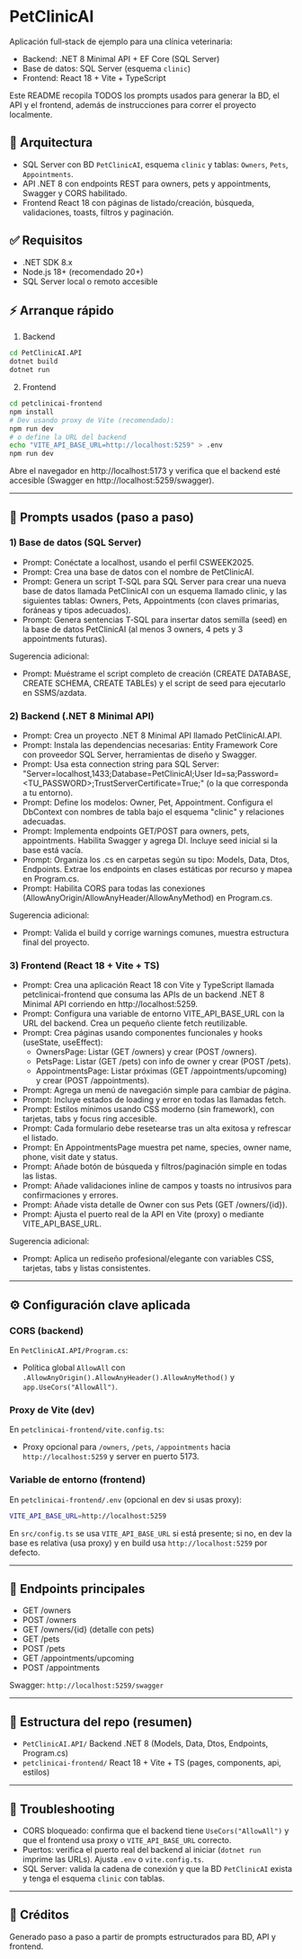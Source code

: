 # PetClinicAI

Aplicación full‑stack de ejemplo para una clínica veterinaria:
- Backend: .NET 8 Minimal API + EF Core (SQL Server)
- Base de datos: SQL Server (esquema `clinic`)
- Frontend: React 18 + Vite + TypeScript

Este README recopila TODOS los prompts usados para generar la BD, el API y el frontend, además de instrucciones para correr el proyecto localmente.

## 🧭 Arquitectura

- SQL Server con BD `PetClinicAI`, esquema `clinic` y tablas: `Owners`, `Pets`, `Appointments`.
- API .NET 8 con endpoints REST para owners, pets y appointments, Swagger y CORS habilitado.
- Frontend React 18 con páginas de listado/creación, búsqueda, validaciones, toasts, filtros y paginación.

## ✅ Requisitos

- .NET SDK 8.x
- Node.js 18+ (recomendado 20+)
- SQL Server local o remoto accesible

## ⚡ Arranque rápido

1) Backend

```bash
cd PetClinicAI.API
dotnet build
dotnet run
```

2) Frontend

```bash
cd petclinicai-frontend
npm install
# Dev usando proxy de Vite (recomendado):
npm run dev
# o define la URL del backend
echo "VITE_API_BASE_URL=http://localhost:5259" > .env
npm run dev
```

Abre el navegador en http://localhost:5173 y verifica que el backend esté accesible (Swagger en http://localhost:5259/swagger).

---

## 🧩 Prompts usados (paso a paso)

### 1) Base de datos (SQL Server)

- Prompt: Conéctate a localhost, usando el perfil CSWEEK2025.
- Prompt: Crea una base de datos con el nombre de PetClinicAI.
- Prompt: Genera un script T‑SQL para SQL Server para crear una nueva base de datos llamada PetClinicAI con un esquema llamado clinic, y las siguientes tablas: Owners, Pets, Appointments (con claves primarias, foráneas y tipos adecuados).
- Prompt: Genera sentencias T‑SQL para insertar datos semilla (seed) en la base de datos PetClinicAI (al menos 3 owners, 4 pets y 3 appointments futuras).

Sugerencia adicional:
- Prompt: Muéstrame el script completo de creación (CREATE DATABASE, CREATE SCHEMA, CREATE TABLEs) y el script de seed para ejecutarlo en SSMS/azdata.

### 2) Backend (.NET 8 Minimal API)

- Prompt: Crea un proyecto .NET 8 Minimal API llamado PetClinicAI.API.
- Prompt: Instala las dependencias necesarias: Entity Framework Core con proveedor SQL Server, herramientas de diseño y Swagger.
- Prompt: Usa esta connection string para SQL Server: "Server=localhost,1433;Database=PetClinicAI;User Id=sa;Password=<TU_PASSWORD>;TrustServerCertificate=True;" (o la que corresponda a tu entorno).
- Prompt: Define los modelos: Owner, Pet, Appointment. Configura el DbContext con nombres de tabla bajo el esquema "clinic" y relaciones adecuadas.
- Prompt: Implementa endpoints GET/POST para owners, pets, appointments. Habilita Swagger y agrega DI. Incluye seed inicial si la base está vacía.
- Prompt: Organiza los .cs en carpetas según su tipo: Models, Data, Dtos, Endpoints. Extrae los endpoints en clases estáticas por recurso y mapea en Program.cs.
- Prompt: Habilita CORS para todas las conexiones (AllowAnyOrigin/AllowAnyHeader/AllowAnyMethod) en Program.cs.

Sugerencia adicional:
- Prompt: Valida el build y corrige warnings comunes, muestra estructura final del proyecto.

### 3) Frontend (React 18 + Vite + TS)

- Prompt: Crea una aplicación React 18 con Vite y TypeScript llamada petclinicai-frontend que consuma las APIs de un backend .NET 8 Minimal API corriendo en http://localhost:5259.
- Prompt: Configura una variable de entorno VITE_API_BASE_URL con la URL del backend. Crea un pequeño cliente fetch reutilizable.
- Prompt: Crea páginas usando componentes funcionales y hooks (useState, useEffect):
	- OwnersPage: Listar (GET /owners) y crear (POST /owners).
	- PetsPage: Listar (GET /pets) con info de owner y crear (POST /pets).
	- AppointmentsPage: Listar próximas (GET /appointments/upcoming) y crear (POST /appointments).
- Prompt: Agrega un menú de navegación simple para cambiar de página.
- Prompt: Incluye estados de loading y error en todas las llamadas fetch.
- Prompt: Estilos mínimos usando CSS moderno (sin framework), con tarjetas, tabs y focus ring accesible.
- Prompt: Cada formulario debe resetearse tras un alta exitosa y refrescar el listado.
- Prompt: En AppointmentsPage muestra pet name, species, owner name, phone, visit date y status.
- Prompt: Añade botón de búsqueda y filtros/paginación simple en todas las listas.
- Prompt: Añade validaciones inline de campos y toasts no intrusivos para confirmaciones y errores.
- Prompt: Añade vista detalle de Owner con sus Pets (GET /owners/{id}).
- Prompt: Ajusta el puerto real de la API en Vite (proxy) o mediante VITE_API_BASE_URL.

Sugerencia adicional:
- Prompt: Aplica un rediseño profesional/elegante con variables CSS, tarjetas, tabs y listas consistentes.

---

## ⚙️ Configuración clave aplicada

### CORS (backend)

En `PetClinicAI.API/Program.cs`:
- Política global `AllowAll` con `.AllowAnyOrigin().AllowAnyHeader().AllowAnyMethod()` y `app.UseCors("AllowAll")`.

### Proxy de Vite (dev)

En `petclinicai-frontend/vite.config.ts`:
- Proxy opcional para `/owners`, `/pets`, `/appointments` hacia `http://localhost:5259` y server en puerto 5173.

### Variable de entorno (frontend)

En `petclinicai-frontend/.env` (opcional en dev si usas proxy):

```bash
VITE_API_BASE_URL=http://localhost:5259
```

En `src/config.ts` se usa `VITE_API_BASE_URL` si está presente; si no, en dev la base es relativa (usa proxy) y en build usa `http://localhost:5259` por defecto.

---

## 🔗 Endpoints principales

- GET /owners
- POST /owners
- GET /owners/{id} (detalle con pets)
- GET /pets
- POST /pets
- GET /appointments/upcoming
- POST /appointments

Swagger: `http://localhost:5259/swagger`

---

## 📁 Estructura del repo (resumen)

- `PetClinicAI.API/` Backend .NET 8 (Models, Data, Dtos, Endpoints, Program.cs)
- `petclinicai-frontend/` React 18 + Vite + TS (pages, components, api, estilos)

---

## 🧪 Troubleshooting

- CORS bloqueado: confirma que el backend tiene `UseCors("AllowAll")` y que el frontend usa proxy o `VITE_API_BASE_URL` correcto.
- Puertos: verifica el puerto real del backend al iniciar (`dotnet run` imprime las URLs). Ajusta `.env` o `vite.config.ts`.
- SQL Server: valida la cadena de conexión y que la BD `PetClinicAI` exista y tenga el esquema `clinic` con tablas.

---

## 📌 Créditos

Generado paso a paso a partir de prompts estructurados para BD, API y frontend.
